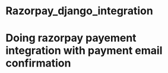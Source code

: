 ﻿# Razorpay_django_integration
 # Doing razorpay payement integration with payment email confirmation
